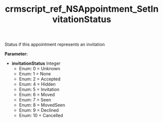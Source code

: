 ﻿---
title: crmscript_ref_NSAppointment_SetInvitationStatus
description: NSAppointment.SetInvitationStatus(Integer invitationStatus)
intellisense: NSAppointment.SetInvitationStatus
keywords: NSAppointment, GetInvitationStatus
so.topic: reference
---

Status if this appointment represents an invitation

**Parameter:** 
 - **invitationStatus** Integer
     - Enum: 0 = Unknown 
     - Enum: 1 = None 
     - Enum: 2 = Accepted 
     - Enum: 4 = Hidden 
     - Enum: 5 = Invitation 
     - Enum: 6 = Moved 
     - Enum: 7 = Seen 
     - Enum: 8 = MovedSeen 
     - Enum: 9 = Declined 
     - Enum: 10 = Cancelled 

